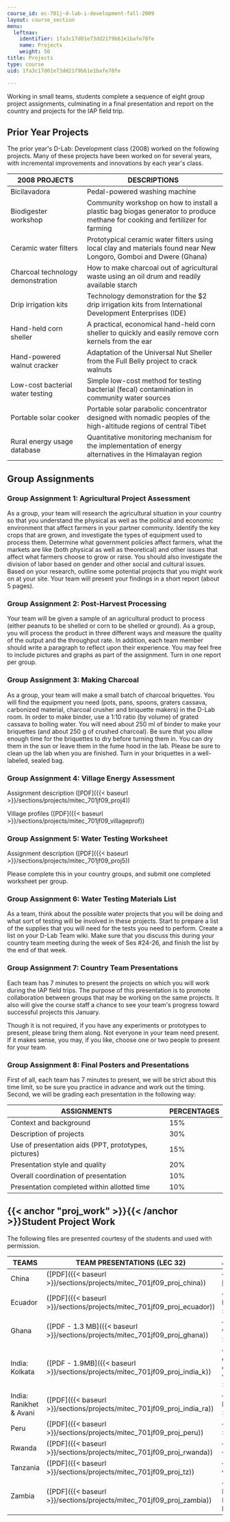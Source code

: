 ```yaml
---
course_id: ec-701j-d-lab-i-development-fall-2009
layout: course_section
menu:
  leftnav:
    identifier: 1fa3c17d01e73dd21f9b61e1bafe78fe
    name: Projects
    weight: 50
title: Projects
type: course
uid: 1fa3c17d01e73dd21f9b61e1bafe78fe

---
```


Working in small teams, students complete a sequence of eight group project assignments, culminating in a final presentation and report on the country and projects for the IAP field trip.

Prior Year Projects
-------------------

The prior year's D-Lab: Development class (2008) worked on the following projects. Many of these projects have been worked on for several years, with incremental improvements and innovations by each year's class.

| 2008 PROJECTS | DESCRIPTIONS |
| --- | --- |
| Bicilavadora | Pedal-powered washing machine |
| Biodigester workshop | Community workshop on how to install a plastic bag biogas generator to produce methane for cooking and fertilizer for farming |
| Ceramic water filters | Prototypical ceramic water filters using local clay and materials found near New Longoro, Gomboi and Dwere (Ghana) |
| Charcoal technology demonstration | How to make charcoal out of agricultural waste using an oil drum and readily available starch |
| Drip irrigation kits | Technology demonstration for the $2 drip irrigation kits from International Development Enterprises (IDE) |
| Hand-held corn sheller | A practical, economical hand-held corn sheller to quickly and easily remove corn kernels from the ear |
| Hand-powered walnut cracker | Adaptation of the Universal Nut Sheller from the Full Belly project to crack walnuts |
| Low-cost bacterial water testing | Simple low-cost method for testing bacterial (fecal) contamination in community water sources |
| Portable solar cooker | Portable solar parabolic concentrator designed with nomadic peoples of the high-altitude regions of central Tibet |
| Rural energy usage database | Quantitative monitoring mechanism for the implementation of energy alternatives in the Himalayan region 

Group Assignments
-----------------

### Group Assignment 1: Agricultural Project Assessment

As a group, your team will research the agricultural situation in your country so that you understand the physical as well as the political and economic environment that affect farmers in your partner community. Identify the key crops that are grown, and investigate the types of equipment used to process them. Determine what government policies affect farmers, what the markets are like (both physical as well as theoretical) and other issues that affect what farmers choose to grow or raise. You should also investigate the division of labor based on gender and other social and cultural issues. Based on your research, outline some potential projects that you might work on at your site. Your team will present your findings in a short report (about 5 pages).

### Group Assignment 2: Post-Harvest Processing

Your team will be given a sample of an agricultural product to process (either peanuts to be shelled or corn to be shelled or ground). As a group, you will process the product in three different ways and measure the quality of the output and the throughput rate. In addition, each team member should write a paragraph to reflect upon their experience. You may feel free to include pictures and graphs as part of the assignment. Turn in one report per group.

### Group Assignment 3: Making Charcoal

As a group, your team will make a small batch of charcoal briquettes. You will find the equipment you need (pots, pans, spoons, graters cassava, carbonized material, charcoal crusher and briquette makers) in the D-Lab room. In order to make binder, use a 1:10 ratio (by volume) of grated cassava to boiling water. You will need about 250 ml of binder to make your briquettes (and about 250 g of crushed charcoal). Be sure that you allow enough time for the briquettes to dry before turning them in. You can dry them in the sun or leave them in the fume hood in the lab. Please be sure to clean up the lab when you are finished. Turn in your briquettes in a well-labeled, sealed bag.

### Group Assignment 4: Village Energy Assessment

Assignment description ([PDF]({{< baseurl >}}/sections/projects/mitec_701jf09_proj4))

Village profiles ([PDF]({{< baseurl >}}/sections/projects/mitec_701jf09_villageprof))

### Group Assignment 5: Water Testing Worksheet

Assignment description ([PDF]({{< baseurl >}}/sections/projects/mitec_701jf09_proj5))

Please complete this in your country groups, and submit one completed worksheet per group.

### Group Assignment 6: Water Testing Materials List

As a team, think about the possible water projects that you will be doing and what sort of testing will be involved in these projects. Start to prepare a list of the supplies that you will need for the tests you need to perform. Create a list on your D-Lab Team wiki. Make sure that you discuss this during your country team meeting during the week of Ses #24-26, and finish the list by the end of that week.

### Group Assignment 7: Country Team Presentations

Each team has 7 minutes to present the projects on which you will work during the IAP field trips. The purpose of this presentation is to promote collaboration between groups that may be working on the same projects. It also will give the course staff a chance to see your team's progress toward successful projects this January.

Though it is not required, if you have any experiments or prototypes to present, please bring them along. Not everyone in your team need present. If it makes sense, you may, if you like, choose one or two people to present for your team.

### Group Assignment 8: Final Posters and Presentations

First of all, each team has 7 minutes to present, we will be strict about this time limit, so be sure you practice in advance and work out the timing. Second, we will be grading each presentation in the following way:

| ASSIGNMENTS | PERCENTAGES |
| --- | --- |
| Context and background | 15% |
| Description of projects | 30% |
| Use of presentation aids (PPT, prototypes, pictures) | 15% |
| Presentation style and quality | 20% |
| Overall coordination of presentation | 10% |
| Presentation completed within allotted time | 10% 

{{< anchor "proj_work" >}}{{< /anchor >}}Student Project Work
-------------------------------------------------------------

The following files are presented courtesy of the students and used with permission.

| TEAMS | TEAM PRESENTATIONS (LEC 32) | JAN. 2010 FIELD TRIP: PROJECTS, PHOTOS, REPORTS |
| --- | --- | --- |
| China | ([PDF]({{< baseurl >}}/sections/projects/mitec_701jf09_proj_china)) |  {{< br >}}{{< br >}} Design workshop {{< br >}}{{< br >}} [Photos](http://www.flickr.com/photos/d-lab/sets/72157623185979269/) {{< br >}}{{< br >}}  |
| Ecuador | ([PDF]({{< baseurl >}}/sections/projects/mitec_701jf09_proj_ecuador)) |  {{< br >}}{{< br >}} Drip irrigation, rainwater catchment, hydroponics, artisan project, IIH MEDIK, Scratch {{< br >}}{{< br >}} [Photos](http://www.flickr.com/photos/d-lab/collections/72157623306994040/) {{< br >}}{{< br >}}  |
| Ghana | ([PDF - 1.3 MB]({{< baseurl >}}/sections/projects/mitec_701jf09_proj_ghana)) |  {{< br >}}{{< br >}} Shea nut oil press, clay collection, well drilling {{< br >}}{{< br >}} [Photos](http://www.flickr.com/photos/d-lab/collections/72157623182404311/) {{< br >}}{{< br >}}  |
| India: Kolkata | ([PDF - 1.9MB]({{< baseurl >}}/sections/projects/mitec_701jf09_proj_india_k)) |  {{< br >}}{{< br >}} Pedal-powered cell phone charger, charcoal from water hyacinth, drip irrigation, NGO evaluations, rickshaw bank, SEED education workshop, water testing {{< br >}}{{< br >}} [Photos](http://www.flickr.com/photos/d-lab/collections/72157623197756941/) {{< br >}}{{< br >}}  |
| India: Ranikhet & Avani | ([PDF]({{< baseurl >}}/sections/projects/mitec_701jf09_proj_india_ra)) |  {{< br >}}{{< br >}} Charcoal and stove, sanitation and hygiene, first aid lesson, solar dryer, solar latern {{< br >}}{{< br >}} [Photos](http://www.flickr.com/photos/d-lab/collections/72157623182407189/) {{< br >}}{{< br >}}  |
| Peru | ([PDF]({{< baseurl >}}/sections/projects/mitec_701jf09_proj_peru)) |  {{< br >}}{{< br >}} Cookstoves, latrines {{< br >}}{{< br >}} [Photos](http://www.flickr.com/photos/d-lab/collections/72157623182423221/) {{< br >}}{{< br >}}  |
| Rwanda | ([PDF]({{< baseurl >}}/sections/projects/mitec_701jf09_proj_rwanda)) |  {{< br >}}{{< br >}} Charcoal {{< br >}}{{< br >}} [Photos](http://www.flickr.com/photos/d-lab/sets/72157623308373144/with/4313678109/) {{< br >}}{{< br >}}  |
| Tanzania | ([PDF]({{< baseurl >}}/sections/projects/mitec_701jf09_proj_tz)) |  {{< br >}}{{< br >}} Water harvesting, secondary school workshop {{< br >}}{{< br >}} [Photos](http://www.flickr.com/photos/d-lab/collections/72157623196719877/) {{< br >}}{{< br >}}  |
| Zambia | ([PDF]({{< baseurl >}}/sections/projects/mitec_701jf09_proj_zambia)) |  {{< br >}}{{< br >}} Corn shelling, charcoal making, Disacare wheelchair workshop, IDE drip irrigation, Peace Corps workshop {{< br >}}{{< br >}} [Photos](http://www.flickr.com/photos/d-lab/sets/72157623231313441/) {{< br >}}{{< br >}}  

[  
](http://www.flickr.com/photos/d-lab/archives/date-taken/2009/01/calendar/)